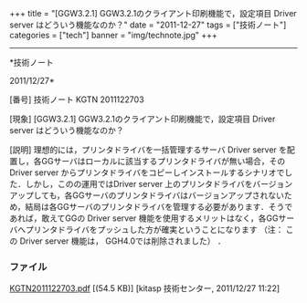 ﻿+++
title = "[GGW3.2.1] GGW3.2.1のクライアント印刷機能で，設定項目 Driver server はどういう機能なのか？"
date = "2011-12-27"
tags = ["技術ノート"]
categories = ["tech"]
banner = "img/technote.jpg"
+++

-----------------------------------------------------------------------------------------------------------------------------

*技術ノート

2011/12/27*


[番号]
技術ノート KGTN 2011122703

[現象]
[GGW3.2.1] GGW3.2.1のクライアント印刷機能で，設定項目 Driver server
はどういう機能なのか？

[説明]
理想的には，プリンタドライバを一括管理するサーバ Driver server
を配置し，各GGサーバはローカルに該当するプリンタドライバが無い場合，その
Driver server
からプリンタドライバをコピーしインストールするシナリオでした．しかし，このの運用ではDriver
server
上のプリンタドライバをバージョンアップしても，各GGサーバのプリンタドライバはバージョンアップされないため，結局は各GGサーバのプリンタドライバを管理する必要があります．そうであれば，敢えてGGの
Driver server
機能を使用するメリットはなく，各GGサーバへプリンタドライバをプッシュした方が確実ということになります
（注： この Driver server 機能は， GGH4.0では削除されました） ．


### ファイル

 
 


[KGTN2011122703.pdf](http://techreport.kitasp.net/attachments/download/774/KGTN2011122703.pdf)
 [(54.5 KB)] [kitasp 技術センター, 2011/12/27
11:22]


 


 

